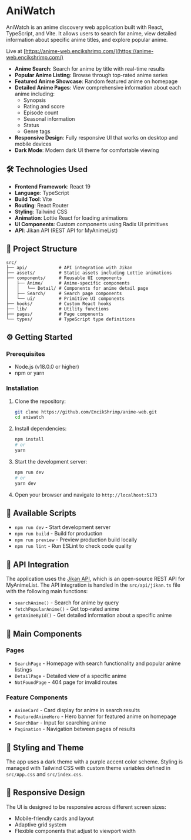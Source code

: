 # AniWatch

AniWatch is an anime discovery web application built with React, TypeScript, and Vite. It allows users to search for anime, view detailed information about specific anime titles, and explore popular anime.

Live at [https://anime-web.encikshrimp.com/](https://anime-web.encikshrimp.com/)

- **Anime Search**: Search for anime by title with real-time results
- **Popular Anime Listing**: Browse through top-rated anime series
- **Featured Anime Showcase**: Random featured anime on homepage
- **Detailed Anime Pages**: View comprehensive information about each anime including:
  - Synopsis
  - Rating and score
  - Episode count
  - Seasonal information
  - Status
  - Genre tags
- **Responsive Design**: Fully responsive UI that works on desktop and mobile devices
- **Dark Mode**: Modern dark UI theme for comfortable viewing

## 🛠️ Technologies Used

- **Frontend Framework**: React 19
- **Language**: TypeScript
- **Build Tool**: Vite
- **Routing**: React Router
- **Styling**: Tailwind CSS
- **Animation**: Lottie React for loading animations
- **UI Components**: Custom components using Radix UI primitives
- **API**: Jikan API (REST API for MyAnimeList)

## 📂 Project Structure

```
src/
├── api/            # API integration with Jikan
├── assets/         # Static assets including Lottie animations
├── components/     # Reusable UI components
│   ├── Anime/      # Anime-specific components
│   │   └── Detail/ # Components for anime detail page
│   ├── Search/     # Search page components
│   └── ui/         # Primitive UI components
├── hooks/          # Custom React hooks
├── lib/            # Utility functions
├── pages/          # Page components
└── types/          # TypeScript type definitions
```

## ⚙️ Getting Started

### Prerequisites

- Node.js (v18.0.0 or higher)
- npm or yarn

### Installation

1. Clone the repository:

   ```bash
   git clone https://github.com/EncikShrimp/anime-web.git
   cd aniwatch
   ```

2. Install dependencies:

   ```bash
   npm install
   # or
   yarn
   ```

3. Start the development server:

   ```bash
   npm run dev
   # or
   yarn dev
   ```

4. Open your browser and navigate to `http://localhost:5173`

## 🚀 Available Scripts

- `npm run dev` - Start development server
- `npm run build` - Build for production
- `npm run preview` - Preview production build locally
- `npm run lint` - Run ESLint to check code quality

## 🔄 API Integration

The application uses the [Jikan API](https://jikan.moe/), which is an open-source REST API for MyAnimeList. The API integration is handled in the `src/api/jikan.ts` file with the following main functions:

- `searchAnime()` - Search for anime by query
- `fetchPopularAnime()` - Get top-rated anime
- `getAnimeById()` - Get detailed information about a specific anime

## 🧩 Main Components

### Pages

- `SearchPage` - Homepage with search functionality and popular anime listings
- `DetailPage` - Detailed view of a specific anime
- `NotFoundPage` - 404 page for invalid routes

### Feature Components

- `AnimeCard` - Card display for anime in search results
- `FeaturedAnimeHero` - Hero banner for featured anime on homepage
- `SearchBar` - Input for searching anime
- `Pagination` - Navigation between pages of results

## 🎨 Styling and Theme

The app uses a dark theme with a purple accent color scheme. Styling is managed with Tailwind CSS with custom theme variables defined in `src/App.css` and `src/index.css`.

## 📱 Responsive Design

The UI is designed to be responsive across different screen sizes:

- Mobile-friendly cards and layout
- Adaptive grid system
- Flexible components that adjust to viewport width
